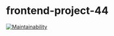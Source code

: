 # frontend-project-44
[![Maintainability](https://api.codeclimate.com/v1/badges/2b84e716025d35f1e39b/maintainability)](https://codeclimate.com/github/siddikalexandr/frontend-project-44/maintainability)